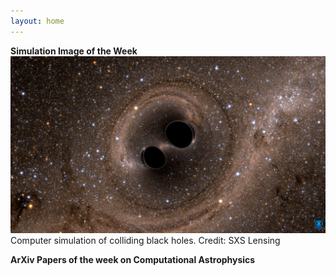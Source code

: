 ```yaml
---
layout: home
---
```


**Simulation Image of the Week**
![SimImg](/images/bh_collision_sim.jpg)
Computer simulation of colliding black holes. Credit: SXS Lensing




**ArXiv Papers of the week on Computational Astrophysics**


